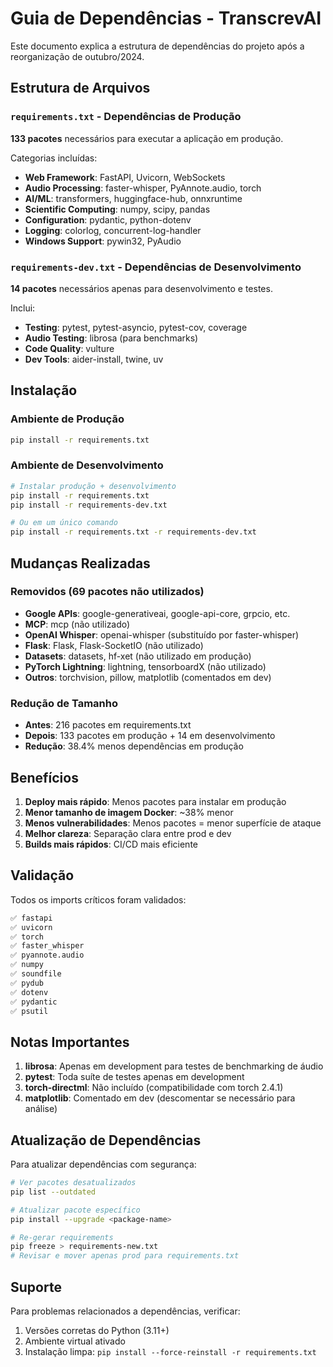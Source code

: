 # Guia de Dependências - TranscrevAI

Este documento explica a estrutura de dependências do projeto após a reorganização de outubro/2024.

## Estrutura de Arquivos

### `requirements.txt` - Dependências de Produção
**133 pacotes** necessários para executar a aplicação em produção.

Categorias incluídas:
- **Web Framework**: FastAPI, Uvicorn, WebSockets
- **Audio Processing**: faster-whisper, PyAnnote.audio, torch
- **AI/ML**: transformers, huggingface-hub, onnxruntime
- **Scientific Computing**: numpy, scipy, pandas
- **Configuration**: pydantic, python-dotenv
- **Logging**: colorlog, concurrent-log-handler
- **Windows Support**: pywin32, PyAudio

### `requirements-dev.txt` - Dependências de Desenvolvimento
**14 pacotes** necessários apenas para desenvolvimento e testes.

Inclui:
- **Testing**: pytest, pytest-asyncio, pytest-cov, coverage
- **Audio Testing**: librosa (para benchmarks)
- **Code Quality**: vulture
- **Dev Tools**: aider-install, twine, uv

## Instalação

### Ambiente de Produção
```bash
pip install -r requirements.txt
```

### Ambiente de Desenvolvimento
```bash
# Instalar produção + desenvolvimento
pip install -r requirements.txt
pip install -r requirements-dev.txt

# Ou em um único comando
pip install -r requirements.txt -r requirements-dev.txt
```

## Mudanças Realizadas

### Removidos (69 pacotes não utilizados)
- **Google APIs**: google-generativeai, google-api-core, grpcio, etc.
- **MCP**: mcp (não utilizado)
- **OpenAI Whisper**: openai-whisper (substituído por faster-whisper)
- **Flask**: Flask, Flask-SocketIO (não utilizado)
- **Datasets**: datasets, hf-xet (não utilizado em produção)
- **PyTorch Lightning**: lightning, tensorboardX (não utilizado)
- **Outros**: torchvision, pillow, matplotlib (comentados em dev)

### Redução de Tamanho
- **Antes**: 216 pacotes em requirements.txt
- **Depois**: 133 pacotes em produção + 14 em desenvolvimento
- **Redução**: 38.4% menos dependências em produção

## Benefícios

1. **Deploy mais rápido**: Menos pacotes para instalar em produção
2. **Menor tamanho de imagem Docker**: ~38% menor
3. **Menos vulnerabilidades**: Menos pacotes = menor superfície de ataque
4. **Melhor clareza**: Separação clara entre prod e dev
5. **Builds mais rápidos**: CI/CD mais eficiente

## Validação

Todos os imports críticos foram validados:
```bash
✅ fastapi
✅ uvicorn
✅ torch
✅ faster_whisper
✅ pyannote.audio
✅ numpy
✅ soundfile
✅ pydub
✅ dotenv
✅ pydantic
✅ psutil
```

## Notas Importantes

1. **librosa**: Apenas em development para testes de benchmarking de áudio
2. **pytest**: Toda suíte de testes apenas em development
3. **torch-directml**: Não incluído (compatibilidade com torch 2.4.1)
4. **matplotlib**: Comentado em dev (descomentar se necessário para análise)

## Atualização de Dependências

Para atualizar dependências com segurança:

```bash
# Ver pacotes desatualizados
pip list --outdated

# Atualizar pacote específico
pip install --upgrade <package-name>

# Re-gerar requirements
pip freeze > requirements-new.txt
# Revisar e mover apenas prod para requirements.txt
```

## Suporte

Para problemas relacionados a dependências, verificar:
1. Versões corretas do Python (3.11+)
2. Ambiente virtual ativado
3. Instalação limpa: `pip install --force-reinstall -r requirements.txt`
